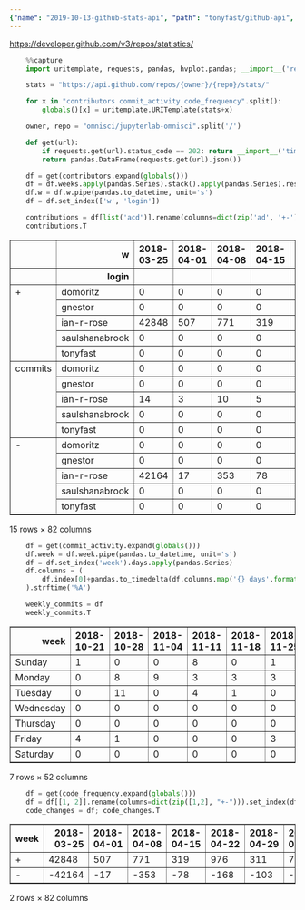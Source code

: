 ```yaml
---
{"name": "2019-10-13-github-stats-api", "path": "tonyfast/github-api", "modified_date": "December 12, 2019"}
---
```

https://developer.github.com/v3/repos/statistics/


```python
    %%capture
    import uritemplate, requests, pandas, hvplot.pandas; __import__('requests_cache').install_cache('stats')
```


```python
    stats = "https://api.github.com/repos/{owner}/{repo}/stats/"
```


```python
    for x in "contributors commit_activity code_frequency".split():
        globals()[x] = uritemplate.URITemplate(stats+x)
```


```python
    owner, repo = "omnisci/jupyterlab-omnisci".split('/')
```


```python
    def get(url):
        if requests.get(url).status_code == 202: return __import__('time').sleep(1) or get(url)
        return pandas.DataFrame(requests.get(url).json())
```


```python
    df = get(contributors.expand(globals()))
    df = df.weeks.apply(pandas.Series).stack().apply(pandas.Series).reset_index(-1, drop=True).join(df.author.apply(pandas.Series))
    df.w = df.w.pipe(pandas.to_datetime, unit='s')
    df = df.set_index(['w', 'login'])

    contributions = df[list('acd')].rename(columns=dict(zip('ad', '+-'), c='commits')).unstack('login')
    contributions.T
```




<div>
<style scoped>
    .dataframe tbody tr th:only-of-type {
        vertical-align: middle;
    }

    .dataframe tbody tr th {
        vertical-align: top;
    }

    .dataframe thead th {
        text-align: right;
    }
</style>
<table border="1" class="dataframe">
  <thead>
    <tr style="text-align: right;">
      <th></th>
      <th>w</th>
      <th>2018-03-25</th>
      <th>2018-04-01</th>
      <th>2018-04-08</th>
      <th>2018-04-15</th>
      <th>2018-04-22</th>
      <th>2018-04-29</th>
      <th>2018-05-06</th>
      <th>2018-05-13</th>
      <th>2018-05-20</th>
      <th>2018-05-27</th>
      <th>...</th>
      <th>2019-08-11</th>
      <th>2019-08-18</th>
      <th>2019-08-25</th>
      <th>2019-09-01</th>
      <th>2019-09-08</th>
      <th>2019-09-15</th>
      <th>2019-09-22</th>
      <th>2019-09-29</th>
      <th>2019-10-06</th>
      <th>2019-10-13</th>
    </tr>
    <tr>
      <th></th>
      <th>login</th>
      <th></th>
      <th></th>
      <th></th>
      <th></th>
      <th></th>
      <th></th>
      <th></th>
      <th></th>
      <th></th>
      <th></th>
      <th></th>
      <th></th>
      <th></th>
      <th></th>
      <th></th>
      <th></th>
      <th></th>
      <th></th>
      <th></th>
      <th></th>
      <th></th>
    </tr>
  </thead>
  <tbody>
    <tr>
      <td rowspan="5" valign="top">+</td>
      <td>domoritz</td>
      <td>0</td>
      <td>0</td>
      <td>0</td>
      <td>0</td>
      <td>0</td>
      <td>0</td>
      <td>0</td>
      <td>0</td>
      <td>0</td>
      <td>0</td>
      <td>...</td>
      <td>0</td>
      <td>0</td>
      <td>0</td>
      <td>0</td>
      <td>0</td>
      <td>0</td>
      <td>0</td>
      <td>0</td>
      <td>0</td>
      <td>0</td>
    </tr>
    <tr>
      <td>gnestor</td>
      <td>0</td>
      <td>0</td>
      <td>0</td>
      <td>0</td>
      <td>0</td>
      <td>0</td>
      <td>0</td>
      <td>0</td>
      <td>0</td>
      <td>0</td>
      <td>...</td>
      <td>0</td>
      <td>0</td>
      <td>0</td>
      <td>0</td>
      <td>0</td>
      <td>0</td>
      <td>0</td>
      <td>0</td>
      <td>0</td>
      <td>0</td>
    </tr>
    <tr>
      <td>ian-r-rose</td>
      <td>42848</td>
      <td>507</td>
      <td>771</td>
      <td>319</td>
      <td>551</td>
      <td>311</td>
      <td>0</td>
      <td>0</td>
      <td>0</td>
      <td>0</td>
      <td>...</td>
      <td>0</td>
      <td>0</td>
      <td>656</td>
      <td>149</td>
      <td>0</td>
      <td>0</td>
      <td>0</td>
      <td>0</td>
      <td>0</td>
      <td>0</td>
    </tr>
    <tr>
      <td>saulshanabrook</td>
      <td>0</td>
      <td>0</td>
      <td>0</td>
      <td>0</td>
      <td>410</td>
      <td>0</td>
      <td>70</td>
      <td>456</td>
      <td>28</td>
      <td>225</td>
      <td>...</td>
      <td>1671</td>
      <td>0</td>
      <td>0</td>
      <td>0</td>
      <td>0</td>
      <td>0</td>
      <td>0</td>
      <td>0</td>
      <td>0</td>
      <td>0</td>
    </tr>
    <tr>
      <td>tonyfast</td>
      <td>0</td>
      <td>0</td>
      <td>0</td>
      <td>0</td>
      <td>15</td>
      <td>0</td>
      <td>0</td>
      <td>0</td>
      <td>0</td>
      <td>0</td>
      <td>...</td>
      <td>0</td>
      <td>0</td>
      <td>0</td>
      <td>0</td>
      <td>0</td>
      <td>0</td>
      <td>0</td>
      <td>0</td>
      <td>0</td>
      <td>0</td>
    </tr>
    <tr>
      <td rowspan="5" valign="top">commits</td>
      <td>domoritz</td>
      <td>0</td>
      <td>0</td>
      <td>0</td>
      <td>0</td>
      <td>0</td>
      <td>0</td>
      <td>0</td>
      <td>0</td>
      <td>0</td>
      <td>0</td>
      <td>...</td>
      <td>0</td>
      <td>0</td>
      <td>0</td>
      <td>0</td>
      <td>0</td>
      <td>0</td>
      <td>0</td>
      <td>0</td>
      <td>0</td>
      <td>0</td>
    </tr>
    <tr>
      <td>gnestor</td>
      <td>0</td>
      <td>0</td>
      <td>0</td>
      <td>0</td>
      <td>0</td>
      <td>0</td>
      <td>0</td>
      <td>0</td>
      <td>0</td>
      <td>0</td>
      <td>...</td>
      <td>0</td>
      <td>0</td>
      <td>0</td>
      <td>0</td>
      <td>0</td>
      <td>0</td>
      <td>0</td>
      <td>0</td>
      <td>0</td>
      <td>0</td>
    </tr>
    <tr>
      <td>ian-r-rose</td>
      <td>14</td>
      <td>3</td>
      <td>10</td>
      <td>5</td>
      <td>8</td>
      <td>9</td>
      <td>0</td>
      <td>0</td>
      <td>0</td>
      <td>0</td>
      <td>...</td>
      <td>0</td>
      <td>0</td>
      <td>5</td>
      <td>4</td>
      <td>0</td>
      <td>0</td>
      <td>0</td>
      <td>0</td>
      <td>0</td>
      <td>0</td>
    </tr>
    <tr>
      <td>saulshanabrook</td>
      <td>0</td>
      <td>0</td>
      <td>0</td>
      <td>0</td>
      <td>8</td>
      <td>0</td>
      <td>1</td>
      <td>3</td>
      <td>2</td>
      <td>7</td>
      <td>...</td>
      <td>10</td>
      <td>0</td>
      <td>0</td>
      <td>0</td>
      <td>0</td>
      <td>0</td>
      <td>0</td>
      <td>0</td>
      <td>0</td>
      <td>0</td>
    </tr>
    <tr>
      <td>tonyfast</td>
      <td>0</td>
      <td>0</td>
      <td>0</td>
      <td>0</td>
      <td>1</td>
      <td>0</td>
      <td>0</td>
      <td>0</td>
      <td>0</td>
      <td>0</td>
      <td>...</td>
      <td>0</td>
      <td>0</td>
      <td>0</td>
      <td>0</td>
      <td>0</td>
      <td>0</td>
      <td>0</td>
      <td>0</td>
      <td>0</td>
      <td>0</td>
    </tr>
    <tr>
      <td rowspan="5" valign="top">-</td>
      <td>domoritz</td>
      <td>0</td>
      <td>0</td>
      <td>0</td>
      <td>0</td>
      <td>0</td>
      <td>0</td>
      <td>0</td>
      <td>0</td>
      <td>0</td>
      <td>0</td>
      <td>...</td>
      <td>0</td>
      <td>0</td>
      <td>0</td>
      <td>0</td>
      <td>0</td>
      <td>0</td>
      <td>0</td>
      <td>0</td>
      <td>0</td>
      <td>0</td>
    </tr>
    <tr>
      <td>gnestor</td>
      <td>0</td>
      <td>0</td>
      <td>0</td>
      <td>0</td>
      <td>0</td>
      <td>0</td>
      <td>0</td>
      <td>0</td>
      <td>0</td>
      <td>0</td>
      <td>...</td>
      <td>0</td>
      <td>0</td>
      <td>0</td>
      <td>0</td>
      <td>0</td>
      <td>0</td>
      <td>0</td>
      <td>0</td>
      <td>0</td>
      <td>0</td>
    </tr>
    <tr>
      <td>ian-r-rose</td>
      <td>42164</td>
      <td>17</td>
      <td>353</td>
      <td>78</td>
      <td>111</td>
      <td>103</td>
      <td>0</td>
      <td>0</td>
      <td>0</td>
      <td>0</td>
      <td>...</td>
      <td>0</td>
      <td>0</td>
      <td>1814</td>
      <td>73</td>
      <td>0</td>
      <td>0</td>
      <td>0</td>
      <td>0</td>
      <td>0</td>
      <td>0</td>
    </tr>
    <tr>
      <td>saulshanabrook</td>
      <td>0</td>
      <td>0</td>
      <td>0</td>
      <td>0</td>
      <td>56</td>
      <td>0</td>
      <td>33</td>
      <td>127</td>
      <td>28</td>
      <td>12</td>
      <td>...</td>
      <td>4720</td>
      <td>0</td>
      <td>0</td>
      <td>0</td>
      <td>0</td>
      <td>0</td>
      <td>0</td>
      <td>0</td>
      <td>0</td>
      <td>0</td>
    </tr>
    <tr>
      <td>tonyfast</td>
      <td>0</td>
      <td>0</td>
      <td>0</td>
      <td>0</td>
      <td>1</td>
      <td>0</td>
      <td>0</td>
      <td>0</td>
      <td>0</td>
      <td>0</td>
      <td>...</td>
      <td>0</td>
      <td>0</td>
      <td>0</td>
      <td>0</td>
      <td>0</td>
      <td>0</td>
      <td>0</td>
      <td>0</td>
      <td>0</td>
      <td>0</td>
    </tr>
  </tbody>
</table>
<p>15 rows × 82 columns</p>
</div>




```python
    df = get(commit_activity.expand(globals()))
    df.week = df.week.pipe(pandas.to_datetime, unit='s')
    df = df.set_index('week').days.apply(pandas.Series)
    df.columns = (
        df.index[0]+pandas.to_timedelta(df.columns.map('{} days'.format))
    ).strftime('%A')

    weekly_commits = df
    weekly_commits.T
```




<div>
<style scoped>
    .dataframe tbody tr th:only-of-type {
        vertical-align: middle;
    }

    .dataframe tbody tr th {
        vertical-align: top;
    }

    .dataframe thead th {
        text-align: right;
    }
</style>
<table border="1" class="dataframe">
  <thead>
    <tr style="text-align: right;">
      <th>week</th>
      <th>2018-10-21</th>
      <th>2018-10-28</th>
      <th>2018-11-04</th>
      <th>2018-11-11</th>
      <th>2018-11-18</th>
      <th>2018-11-25</th>
      <th>2018-12-02</th>
      <th>2018-12-09</th>
      <th>2018-12-16</th>
      <th>2018-12-23</th>
      <th>...</th>
      <th>2019-08-11</th>
      <th>2019-08-18</th>
      <th>2019-08-25</th>
      <th>2019-09-01</th>
      <th>2019-09-08</th>
      <th>2019-09-15</th>
      <th>2019-09-22</th>
      <th>2019-09-29</th>
      <th>2019-10-06</th>
      <th>2019-10-13</th>
    </tr>
  </thead>
  <tbody>
    <tr>
      <td>Sunday</td>
      <td>1</td>
      <td>0</td>
      <td>0</td>
      <td>8</td>
      <td>0</td>
      <td>1</td>
      <td>0</td>
      <td>0</td>
      <td>0</td>
      <td>0</td>
      <td>...</td>
      <td>0</td>
      <td>0</td>
      <td>0</td>
      <td>0</td>
      <td>0</td>
      <td>0</td>
      <td>0</td>
      <td>0</td>
      <td>0</td>
      <td>0</td>
    </tr>
    <tr>
      <td>Monday</td>
      <td>0</td>
      <td>8</td>
      <td>9</td>
      <td>3</td>
      <td>3</td>
      <td>3</td>
      <td>1</td>
      <td>0</td>
      <td>13</td>
      <td>0</td>
      <td>...</td>
      <td>9</td>
      <td>0</td>
      <td>0</td>
      <td>0</td>
      <td>0</td>
      <td>0</td>
      <td>0</td>
      <td>0</td>
      <td>0</td>
      <td>0</td>
    </tr>
    <tr>
      <td>Tuesday</td>
      <td>0</td>
      <td>11</td>
      <td>0</td>
      <td>4</td>
      <td>1</td>
      <td>0</td>
      <td>0</td>
      <td>0</td>
      <td>0</td>
      <td>0</td>
      <td>...</td>
      <td>1</td>
      <td>0</td>
      <td>0</td>
      <td>0</td>
      <td>0</td>
      <td>0</td>
      <td>0</td>
      <td>0</td>
      <td>0</td>
      <td>0</td>
    </tr>
    <tr>
      <td>Wednesday</td>
      <td>0</td>
      <td>0</td>
      <td>0</td>
      <td>0</td>
      <td>0</td>
      <td>0</td>
      <td>0</td>
      <td>2</td>
      <td>0</td>
      <td>1</td>
      <td>...</td>
      <td>0</td>
      <td>0</td>
      <td>0</td>
      <td>0</td>
      <td>0</td>
      <td>0</td>
      <td>0</td>
      <td>0</td>
      <td>0</td>
      <td>0</td>
    </tr>
    <tr>
      <td>Thursday</td>
      <td>0</td>
      <td>0</td>
      <td>0</td>
      <td>0</td>
      <td>0</td>
      <td>0</td>
      <td>0</td>
      <td>0</td>
      <td>0</td>
      <td>7</td>
      <td>...</td>
      <td>0</td>
      <td>0</td>
      <td>2</td>
      <td>0</td>
      <td>0</td>
      <td>0</td>
      <td>0</td>
      <td>0</td>
      <td>0</td>
      <td>0</td>
    </tr>
    <tr>
      <td>Friday</td>
      <td>4</td>
      <td>1</td>
      <td>0</td>
      <td>0</td>
      <td>0</td>
      <td>3</td>
      <td>0</td>
      <td>0</td>
      <td>0</td>
      <td>0</td>
      <td>...</td>
      <td>0</td>
      <td>0</td>
      <td>3</td>
      <td>4</td>
      <td>0</td>
      <td>0</td>
      <td>0</td>
      <td>0</td>
      <td>0</td>
      <td>0</td>
    </tr>
    <tr>
      <td>Saturday</td>
      <td>0</td>
      <td>0</td>
      <td>0</td>
      <td>0</td>
      <td>0</td>
      <td>0</td>
      <td>0</td>
      <td>0</td>
      <td>0</td>
      <td>0</td>
      <td>...</td>
      <td>0</td>
      <td>0</td>
      <td>0</td>
      <td>0</td>
      <td>0</td>
      <td>0</td>
      <td>0</td>
      <td>0</td>
      <td>0</td>
      <td>0</td>
    </tr>
  </tbody>
</table>
<p>7 rows × 52 columns</p>
</div>




```python
    df = get(code_frequency.expand(globals()))
    df = df[[1, 2]].rename(columns=dict(zip([1,2], "+-"))).set_index(df[0].pipe(pandas.to_datetime, unit='s').rename('week'))
    code_changes = df; code_changes.T
```




<div>
<style scoped>
    .dataframe tbody tr th:only-of-type {
        vertical-align: middle;
    }

    .dataframe tbody tr th {
        vertical-align: top;
    }

    .dataframe thead th {
        text-align: right;
    }
</style>
<table border="1" class="dataframe">
  <thead>
    <tr style="text-align: right;">
      <th>week</th>
      <th>2018-03-25</th>
      <th>2018-04-01</th>
      <th>2018-04-08</th>
      <th>2018-04-15</th>
      <th>2018-04-22</th>
      <th>2018-04-29</th>
      <th>2018-05-06</th>
      <th>2018-05-13</th>
      <th>2018-05-20</th>
      <th>2018-05-27</th>
      <th>...</th>
      <th>2019-08-11</th>
      <th>2019-08-18</th>
      <th>2019-08-25</th>
      <th>2019-09-01</th>
      <th>2019-09-08</th>
      <th>2019-09-15</th>
      <th>2019-09-22</th>
      <th>2019-09-29</th>
      <th>2019-10-06</th>
      <th>2019-10-13</th>
    </tr>
  </thead>
  <tbody>
    <tr>
      <td>+</td>
      <td>42848</td>
      <td>507</td>
      <td>771</td>
      <td>319</td>
      <td>976</td>
      <td>311</td>
      <td>70</td>
      <td>456</td>
      <td>28</td>
      <td>225</td>
      <td>...</td>
      <td>1671</td>
      <td>0</td>
      <td>656</td>
      <td>149</td>
      <td>0</td>
      <td>0</td>
      <td>0</td>
      <td>0</td>
      <td>0</td>
      <td>0</td>
    </tr>
    <tr>
      <td>-</td>
      <td>-42164</td>
      <td>-17</td>
      <td>-353</td>
      <td>-78</td>
      <td>-168</td>
      <td>-103</td>
      <td>-33</td>
      <td>-127</td>
      <td>-28</td>
      <td>-12</td>
      <td>...</td>
      <td>-4720</td>
      <td>0</td>
      <td>-1814</td>
      <td>-73</td>
      <td>0</td>
      <td>0</td>
      <td>0</td>
      <td>0</td>
      <td>0</td>
      <td>0</td>
    </tr>
  </tbody>
</table>
<p>2 rows × 82 columns</p>
</div>


